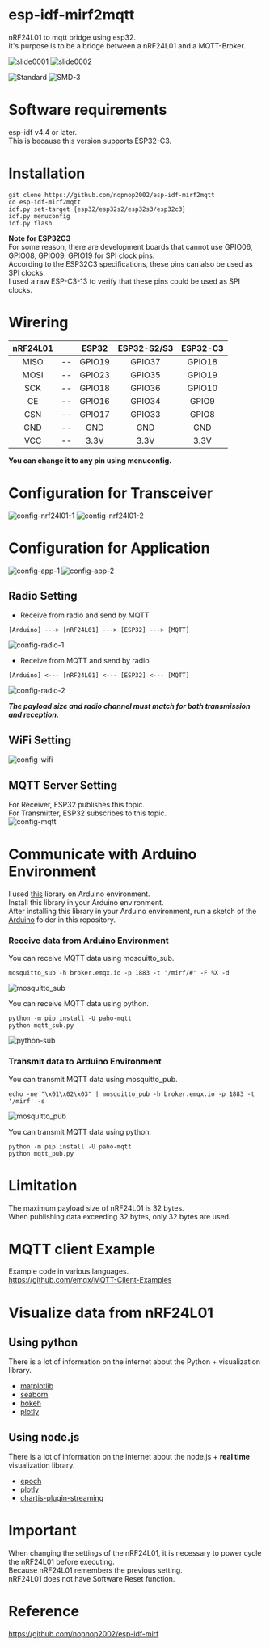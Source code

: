 # esp-idf-mirf2mqtt
nRF24L01 to mqtt bridge using esp32.   
It's purpose is to be a bridge between a nRF24L01 and a MQTT-Broker.    

![slide0001](https://user-images.githubusercontent.com/6020549/124595955-a33ed300-de9c-11eb-898d-e8cc4e8712fb.jpg)
![slide0002](https://user-images.githubusercontent.com/6020549/124596589-6b845b00-de9d-11eb-8279-83ee578cd872.jpg)

![Standard](https://user-images.githubusercontent.com/6020549/154830046-77f034cf-ce30-4cbc-838c-66734656cd8e.JPG)
![SMD-3](https://user-images.githubusercontent.com/6020549/154830127-366ee996-751d-48c0-879f-b201b1bb31f7.JPG)


# Software requirements
esp-idf v4.4 or later.   
This is because this version supports ESP32-C3.   

# Installation

```Shell
git clone https://github.com/nopnop2002/esp-idf-mirf2mqtt
cd esp-idf-mirf2mqtt
idf.py set-target {esp32/esp32s2/esp32s3/esp32c3}
idf.py menuconfig
idf.py flash
```

__Note for ESP32C3__   
For some reason, there are development boards that cannot use GPIO06, GPIO08, GPIO09, GPIO19 for SPI clock pins.   
According to the ESP32C3 specifications, these pins can also be used as SPI clocks.   
I used a raw ESP-C3-13 to verify that these pins could be used as SPI clocks.   


# Wirering

|nRF24L01||ESP32|ESP32-S2/S3|ESP32-C3|
|:-:|:-:|:-:|:-:|:-:|
|MISO|--|GPIO19|GPIO37|GPIO18|
|MOSI|--|GPIO23|GPIO35|GPIO19|
|SCK|--|GPIO18|GPIO36|GPIO10|
|CE|--|GPIO16|GPIO34|GPIO9|
|CSN|--|GPIO17|GPIO33|GPIO8|
|GND|--|GND|GND|GND|
|VCC|--|3.3V|3.3V|3.3V|

__You can change it to any pin using menuconfig.__   

# Configuration for Transceiver
![config-nrf24l01-1](https://user-images.githubusercontent.com/6020549/166088080-8f7bf7a8-f76c-4176-9a85-4308920faf0b.jpg)
![config-nrf24l01-2](https://user-images.githubusercontent.com/6020549/155939063-5f70f146-f73d-4656-86f8-e7d770607b22.jpg)

# Configuration for Application
![config-app-1](https://user-images.githubusercontent.com/6020549/155939157-55604038-27c4-4cdd-9fb5-c1973f668c4f.jpg)
![config-app-2](https://user-images.githubusercontent.com/6020549/155939161-93c64e2a-4008-4309-8980-fb7173df1f02.jpg)

## Radio Setting   

- Receive from radio and send by MQTT   
```
[Arduino] ---> [nRF24L01] ---> [ESP32] ---> [MQTT]
```

![config-radio-1](https://user-images.githubusercontent.com/6020549/166088295-8850b41e-a55c-4338-92ce-43643d298cd0.jpg)

- Receive from MQTT and send by radio   
```
[Arduino] <--- [nRF24L01] <--- [ESP32] <--- [MQTT]
```

![config-radio-2](https://user-images.githubusercontent.com/6020549/166088297-a49f2806-1176-4160-b590-799feb4d4ea9.jpg)

___The payload size and radio channel must match for both transmission and reception.___

## WiFi Setting   
![config-wifi](https://user-images.githubusercontent.com/6020549/124592651-a46e0100-de98-11eb-90eb-2ded527454fe.jpg)

## MQTT Server Setting   
For Receiver, ESP32 publishes this topic.   
For Transmitter, ESP32 subscribes to this topic.   
![config-mqtt](https://user-images.githubusercontent.com/6020549/124592695-afc12c80-de98-11eb-9675-814f2ae3d931.jpg)

# Communicate with Arduino Environment   
I used [this](https://github.com/nopnop2002/Arduino-STM32-nRF24L01) library on Arduino environment.   
Install this library in your Arduino environment.   
After installing this library in your Arduino environment, run a sketch of the [Arduino](https://github.com/nopnop2002/esp-idf-mirf2mqtt/tree/main/ArduinoCode) folder in this repository.   

### Receive data from Arduino Environment   
You can receive MQTT data using mosquitto_sub.   
```
mosquitto_sub -h broker.emqx.io -p 1883 -t '/mirf/#' -F %X -d
```

![mosquitto_sub](https://user-images.githubusercontent.com/6020549/166089118-bfab6f00-0d80-423a-8e91-265a60e28639.jpg)

You can receive MQTT data using python.   
```
python -m pip install -U paho-mqtt
python mqtt_sub.py
```

![python-sub](https://user-images.githubusercontent.com/6020549/166089004-310ee52d-0cea-4311-b1b1-9f51adfc275d.jpg)

### Transmit data to Arduino Environment   
You can transmit MQTT data using mosquitto_pub.   
```
echo -ne "\x01\x02\x03" | mosquitto_pub -h broker.emqx.io -p 1883 -t '/mirf' -s
```

![mosquitto_pub](https://user-images.githubusercontent.com/6020549/166089329-ebd14fa2-34ec-4680-b8f6-718da0eca8dc.jpg)

You can transmit MQTT data using python.   
```
python -m pip install -U paho-mqtt
python mqtt_pub.py
```

# Limitation   
The maximum payload size of nRF24L01 is 32 bytes.   
When publishing data exceeding 32 bytes, only 32 bytes are used.   


# MQTT client Example
Example code in various languages.   
https://github.com/emqx/MQTT-Client-Examples


# Visualize data from nRF24L01   

## Using python
There is a lot of information on the internet about the Python + visualization library.   
- [matplotlib](https://matplotlib.org/)
- [seaborn](https://seaborn.pydata.org/index.html)
- [bokeh](https://bokeh.org/)
- [plotly](https://plotly.com/python/)

## Using node.js
There is a lot of information on the internet about the node.js + __real time__ visualization library.   
- [epoch](https://epochjs.github.io/epoch/real-time/)
- [plotly](https://plotly.com/javascript/streaming/)
- [chartjs-plugin-streaming](https://nagix.github.io/chartjs-plugin-streaming/1.9.0/)

# Important
When changing the settings of the nRF24L01, it is necessary to power cycle the nRF24L01 before executing.   
Because nRF24L01 remembers the previous setting.   
nRF24L01 does not have Software Reset function.   

# Reference

https://github.com/nopnop2002/esp-idf-mirf

